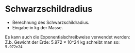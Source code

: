 ﻿# Schwarzschildradius

- Berechnung des Schwarzschildradius. 
- Eingabe in kg der Masse.

Es kann auch die Exponentialschreibweise verwendet werden:   
Z.b. Gewicht der Erde: 5.972 × 10^24 kg schreibt man so:    
`5.972e24`
